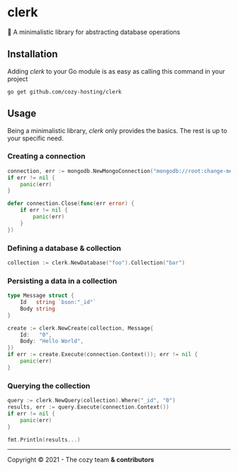 # clerk
📒 A minimalistic library for abstracting database operations

## Installation

Adding *clerk* to your Go module is as easy as calling this command in your project

```shell
go get github.com/cozy-hosting/clerk
```

## Usage

Being a minimalistic library, *clerk* only provides the basics. The rest is up to your specific need.

### Creating a connection

```go
connection, err := mongodb.NewMongoConnection("mongodb://root:change-me@host.docker.internal:27017")
if err != nil {
	panic(err)
}

defer connection.Close(func(err error) {
	if err != nil {
		panic(err)
	}
})
```

### Defining a database & collection

```go
collection := clerk.NewDatabase("foo").Collection("bar")
```

### Persisting a data in a collection

```go
type Message struct {
    Id   string `bson:"_id"`
    Body string
}

create := clerk.NewCreate(collection, Message{
    Id:   "0",
    Body: "Hello World",
})
if err := create.Execute(connection.Context()); err != nil {
    panic(err)
}
```

### Querying the collection

```go
query := clerk.NewQuery(collection).Where("_id", "0")
results, err := query.Execute(connection.Context())
if err != nil {
    panic(err)
}

fmt.Println(results...)
```

---

Copyright © 2021 - The cozy team **& contributors**